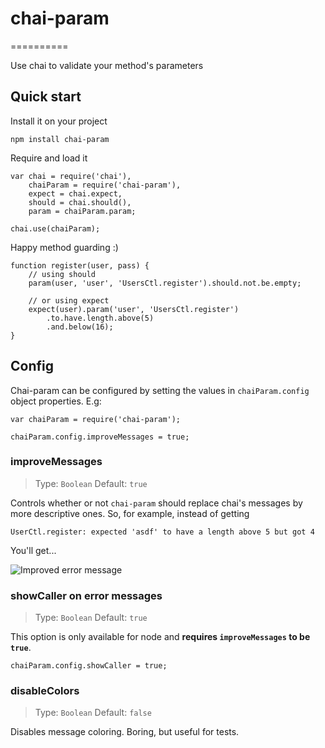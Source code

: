 # chai-param
==========

Use chai to validate your method's parameters

## Quick start

Install it on your project

    npm install chai-param
    
Require and load it

    var chai = require('chai'),
        chaiParam = require('chai-param'),
        expect = chai.expect,
        should = chai.should(),
        param = chaiParam.param;

    chai.use(chaiParam);
    
Happy method guarding :)
    
    function register(user, pass) {
    	// using should
    	param(user, 'user', 'UsersCtl.register').should.not.be.empty;
    	
    	// or using expect
    	expect(user).param('user', 'UsersCtl.register')
    		.to.have.length.above(5)
    		.and.below(16);
    }
    
## Config

Chai-param can be configured by setting the values in `chaiParam.config` object properties. E.g:

    var chaiParam = require('chai-param');
    
    chaiParam.config.improveMessages = true;

### improveMessages

> Type: `Boolean` Default: `true`

Controls whether or not `chai-param` should replace chai's messages by more descriptive ones. So, for example, instead of getting

    UserCtl.register: expected 'asdf' to have a length above 5 but got 4
    
You'll get...

![Improved error message](https://cloud.githubusercontent.com/assets/117560/3900275/483cbe6c-2289-11e4-99d9-344f0c865edd.png)

### showCaller on error messages

> Type: `Boolean` Default: `true`

This option is only available for node and **requires `improveMessages` to be `true`**.

    chaiParam.config.showCaller = true;

### disableColors

> Type: `Boolean` Default: `false`
  
Disables message coloring. Boring, but useful for tests.